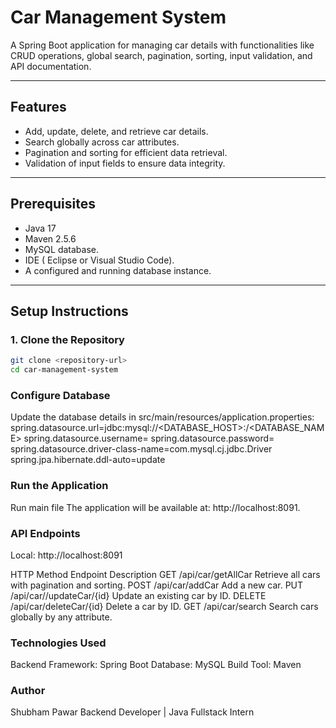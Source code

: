 # Car Management System

A Spring Boot application for managing car details with functionalities like CRUD operations, global search, pagination, sorting, input validation, and API documentation.

---

## Features
- Add, update, delete, and retrieve car details.
- Search globally across car attributes.
- Pagination and sorting for efficient data retrieval.
- Validation of input fields to ensure data integrity.


---

## Prerequisites
- Java 17 
- Maven 2.5.6
- MySQL database.
- IDE ( Eclipse or Visual Studio Code).
- A configured and running database instance.

---

## Setup Instructions

### 1. Clone the Repository
```bash
git clone <repository-url>
cd car-management-system
```
### Configure Database
Update the database details in src/main/resources/application.properties:
spring.datasource.url=jdbc:mysql://<DATABASE_HOST>:<PORT>/<DATABASE_NAME>
spring.datasource.username=<USERNAME>
spring.datasource.password=<PASSWORD>
spring.datasource.driver-class-name=com.mysql.cj.jdbc.Driver
spring.jpa.hibernate.ddl-auto=update
### Run the Application

Run main file 
The application will be available at: http://localhost:8091.


### API Endpoints

Local: http://localhost:8091 

HTTP Method	         Endpoint	                          Description
GET	              /api/car/getAllCar	             Retrieve all cars with pagination and sorting.
POST             	/api/car/addCar                  Add a new car.
PUT	              /api/car//updateCar/{id}       	 Update an existing car by ID.
DELETE	          /api/car/deleteCar/{id}   	     Delete a car by ID.
GET               /api/car/search     	           Search cars globally by any attribute.


### Technologies Used
Backend Framework: Spring Boot
Database: MySQL
Build Tool: Maven


### Author
Shubham Pawar
Backend Developer | Java Fullstack Intern
